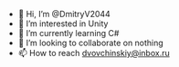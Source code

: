 - 👋 Hi, I’m @DmitryV2044
- 👀 I’m interested in Unity
- 🌱 I’m currently learning C#
- 💞️ I’m looking to collaborate on nothing
- 📫 How to reach dvovchinskiy@inbox.ru

<!---
DmitryV2044/DmitryV2044 is a ✨ special ✨ repository because its `README.md` (this file) appears on your GitHub profile.
You can click the Preview link to take a look at your changes.
--->
